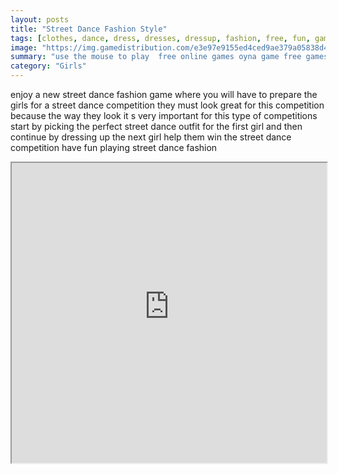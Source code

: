 ```yaml
---
layout: posts
title: "Street Dance Fashion Style"
tags: [clothes, dance, dress, dresses, dressup, fashion, free, fun, game, games, girl, kids, outfit, street, streets, style, bestdressupgames, free, online, games, oyna, game, free, games, play, play, games]
image: "https://img.gamedistribution.com/e3e97e9155ed4ced9ae379a05838d474-512x384.jpeg"
summary: "use the mouse to play  free online games oyna game free games play play games"
category: "Girls"
---
```


enjoy a new street dance fashion game where you will have to prepare the girls for a street dance competition they must look great for this competition because the way they look it s very important for this type of competitions start by picking the perfect street dance outfit for the first girl and then continue by dressing up the next girl help them win the street dance competition have fun playing street dance fashion

<iframe width="100%" height="480px;" src="https://html5.gamedistribution.com/e3e97e9155ed4ced9ae379a05838d474/"></iframe>